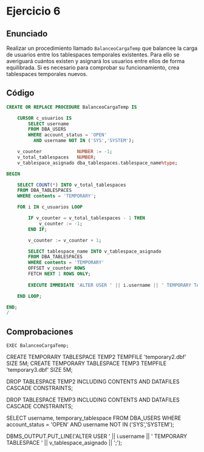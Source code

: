 # Ejercicio 6

## Enunciado

Realizar un procedimiento llamado `BalanceoCargaTemp` que balancee la carga de usuarios entre los tablespaces temporales existentes. Para ello se averiguará cuántos existen y asignará los usuarios entre ellos de forma equilibrada. Si es necesario para comprobar su funcionamiento, crea tablespaces temporales nuevos.

## Código

```sql
CREATE OR REPLACE PROCEDURE BalanceoCargaTemp IS

    CURSOR c_usuarios IS
        SELECT username
        FROM DBA_USERS
        WHERE account_status = 'OPEN'
          AND username NOT IN ('SYS','SYSTEM');

    v_counter             NUMBER := -1;
    v_total_tablespaces   NUMBER;
    v_tablespace_asignado dba_tablespaces.tablespace_name%type;

BEGIN

    SELECT COUNT(*) INTO v_total_tablespaces
    FROM DBA_TABLESPACES
    WHERE contents = 'TEMPORARY';

    FOR i IN c_usuarios LOOP

        IF v_counter = v_total_tablespaces - 1 THEN
            v_counter := -1;
        END IF;

        v_counter := v_counter + 1;

        SELECT tablespace_name INTO v_tablespace_asignado
        FROM DBA_TABLESPACES
        WHERE contents = 'TEMPORARY'
        OFFSET v_counter ROWS
        FETCH NEXT 1 ROWS ONLY;
        
        EXECUTE IMMEDIATE 'ALTER USER ' || i.username || ' TEMPORARY TABLESPACE ' || v_tablespace_asignado;

    END LOOP;

END;
/
```

## Comprobaciones



```shell
EXEC BalanceoCargaTemp;
```





CREATE TEMPORARY TABLESPACE TEMP2 TEMPFILE 'temporary2.dbf' SIZE 5M;
CREATE TEMPORARY TABLESPACE TEMP3 TEMPFILE 'temporary3.dbf' SIZE 5M;





DROP TABLESPACE TEMP2
INCLUDING CONTENTS AND DATAFILES
CASCADE CONSTRAINTS;

DROP TABLESPACE TEMP3
INCLUDING CONTENTS AND DATAFILES
CASCADE CONSTRAINTS;


SELECT username, temporary_tablespace
FROM DBA_USERS
WHERE account_status = 'OPEN' AND username NOT IN ('SYS','SYSTEM');


DBMS_OUTPUT.PUT_LINE('ALTER USER ' || i.username || ' TEMPORARY TABLESPACE ' || v_tablespace_asignado || ';');

















































